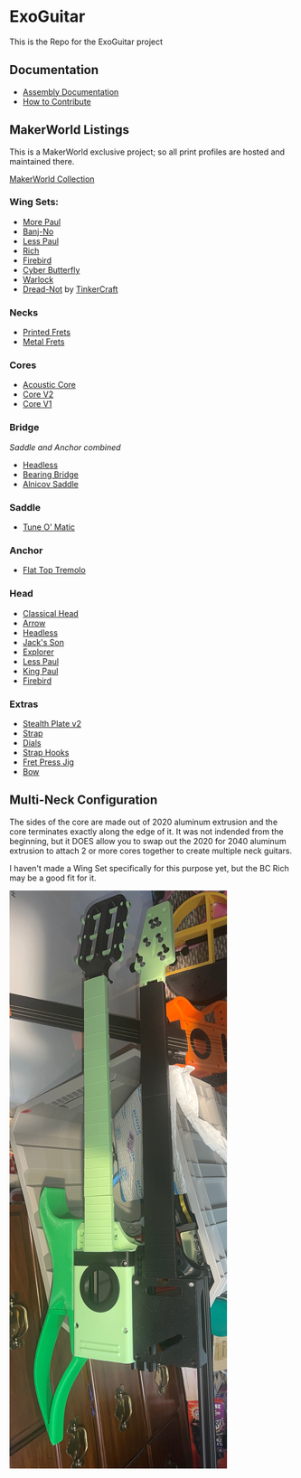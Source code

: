 # ExoGuitar
This is the Repo for the ExoGuitar project

## Documentation

- [Assembly Documentation](./ASSEMBLY.md)
- [How to Contribute](./CONTRIBUTING.md)

## MakerWorld Listings

This is a MakerWorld exclusive project; so all print profiles are hosted and maintained there.

[MakerWorld Collection](https://makerworld.com/en/collections/4170197-exoguitar)

### Wing Sets:
- [More Paul](https://makerworld.com/en/models/1162982-exoguitar-wings-more-paul)
- [Banj-No](https://makerworld.com/en/models/1158493-exoguitar-wings-banj-no)
- [Less Paul](https://makerworld.com/en/models/1158385-exoguitar-wings-less-paul)
- [Rich](https://makerworld.com/en/models/1078060-exoguitar-wings-rich)
- [Firebird](https://makerworld.com/en/models/988586-exoguitar-wings-firebird)
- [Cyber Butterfly](https://makerworld.com/en/models/946179-exoguitar-cyber-butterfly-wings)
- [Warlock](https://makerworld.com/en/models/1391383-exoguitar-wing-set-warlock)
- [Dread-Not](https://makerworld.com/en/models/1357129-exoguitar-acoustic-dread-not-guitar#profileId-1400996) by [TinkerCraft](https://makerworld.com/en/@user_2122378174)

### Necks
- [Printed Frets](https://makerworld.com/en/models/1158373-exoguitar-neck-printed-frets)
- [Metal Frets](https://makerworld.com/en/models/977913-exoguitar-neck)

### Cores
- [Acoustic Core](https://makerworld.com/en/models/1155233-exoguitar-acoustic-core)
- [Core V2](https://makerworld.com/en/models/981210-exoguitar-core-v2)
- [Core V1](https://makerworld.com/en/models/887441-exoguitar-core)

### Bridge
_Saddle and Anchor combined_
- [Headless](https://makerworld.com/en/models/988538-exoguitar-headless-bridge-plate)
- [Bearing Bridge](https://makerworld.com/en/models/969432-exoguitar-bearing-bridge)
- [Alnicov Saddle](https://makerworld.com/en/models/946216-exoguitar-bridge-alnicov-saddle-headless)

### Saddle
- [Tune O' Matic](https://makerworld.com/en/models/1288679-exoguitar-saddle-tune-o-matic#profileId-1318404)

### Anchor
- [Flat Top Tremolo](https://makerworld.com/en/models/1288644)

### Head
- [Classical Head](https://makerworld.com/en/models/1158327-exoguitar-classical-head-printed-tuners)
- [Arrow](https://makerworld.com/en/models/977949-exoguitar-head)
- [Headless](https://makerworld.com/en/models/977972-exoguitar-headless-adjustable-nut)
- [Jack's Son](https://makerworld.com/en/models/1223137-exoguitar-head-jack-s-son)
- [Explorer](https://makerworld.com/en/models/1242688-exoguitar-head-explorer)
- [Less Paul](https://makerworld.com/en/models/1242379-exoguitar-head-less-paul)
- [King Paul](https://makerworld.com/en/models/1405761-exoguitar-head-king-paul)
- [Firebird](https://makerworld.com/en/models/1242697-exoguitar-head-firebird)

### Extras 
- [Stealth Plate v2](https://makerworld.com/en/models/946400-exoguitar-stealth-plate-v2)
- [Strap](https://makerworld.com/en/models/1154218-exoguitar-strap)
- [Dials](https://makerworld.com/en/models/946440-exoguitar-spiral-dials-and-switch)
- [Strap Hooks](https://makerworld.com/en/models/965746-exoguitar-strap-hooks-wall-mount)
- [Fret Press Jig](https://makerworld.com/en/models/965720-exoguitar-fret-press-jig)
- [Bow](https://makerworld.com/en/models/1285015-exoguitar-bow)

## Multi-Neck Configuration

The sides of the core are made out of 2020 aluminum extrusion and the core terminates exactly along the edge of it.  It was not indended from the beginning, but it DOES allow you to swap out the 2020 for 2040 aluminum extrusion to attach 2 or more cores together to create multiple neck guitars. 

I haven't made a Wing Set specifically for this purpose yet, but the BC Rich may be a good fit for it.  


![Proof of Concept](./pictures/MultiNeck.JPEG)
